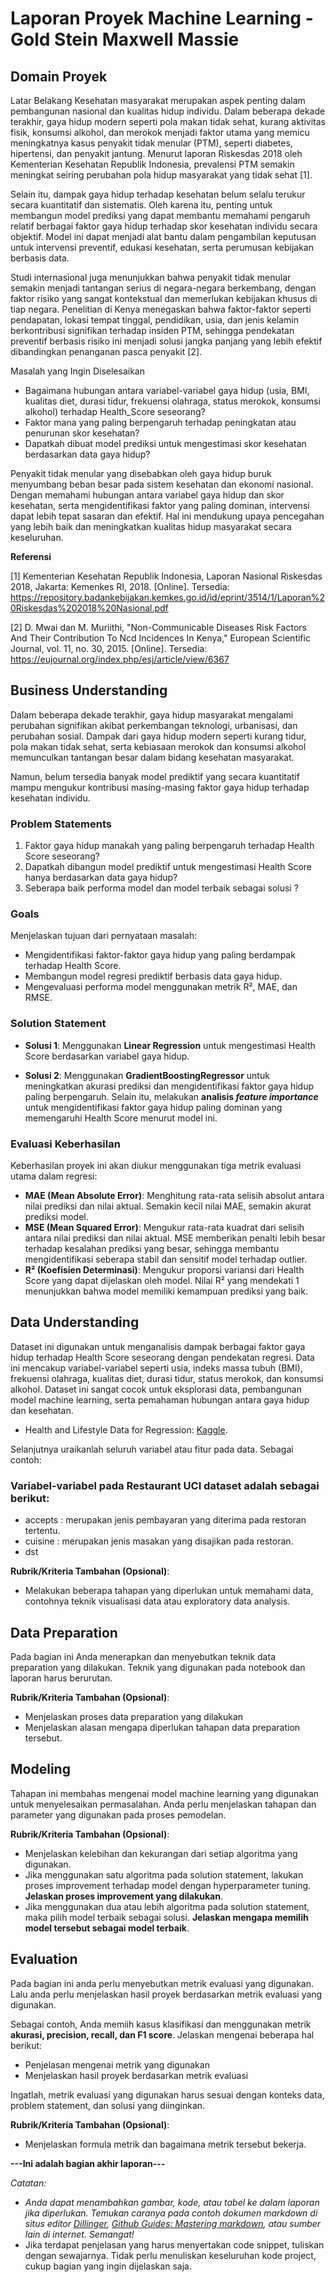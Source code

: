 # Laporan Proyek Machine Learning - Gold Stein Maxwell Massie

## Domain Proyek

Latar Belakang
Kesehatan masyarakat merupakan aspek penting dalam pembangunan nasional dan kualitas hidup individu. Dalam beberapa dekade terakhir, gaya hidup modern seperti pola makan tidak sehat, kurang aktivitas fisik, konsumsi alkohol, dan merokok menjadi faktor utama yang memicu meningkatnya kasus penyakit tidak menular (PTM), seperti diabetes, hipertensi, dan penyakit jantung. Menurut laporan Riskesdas 2018 oleh Kementerian Kesehatan Republik Indonesia, prevalensi PTM semakin meningkat seiring perubahan pola hidup masyarakat yang tidak sehat [1].

Selain itu, dampak gaya hidup terhadap kesehatan belum selalu terukur secara kuantitatif dan sistematis. Oleh karena itu, penting untuk membangun model prediksi yang dapat membantu memahami pengaruh relatif berbagai faktor gaya hidup terhadap skor kesehatan individu secara objektif. Model ini dapat menjadi alat bantu dalam pengambilan keputusan untuk intervensi preventif, edukasi kesehatan, serta perumusan kebijakan berbasis data.

Studi internasional juga menunjukkan bahwa penyakit tidak menular semakin menjadi tantangan serius di negara-negara berkembang, dengan faktor risiko yang sangat kontekstual dan memerlukan kebijakan khusus di tiap negara. Penelitian di Kenya menegaskan bahwa faktor-faktor seperti pendapatan, lokasi tempat tinggal, pendidikan, usia, dan jenis kelamin berkontribusi signifikan terhadap insiden PTM, sehingga pendekatan preventif berbasis risiko ini menjadi solusi jangka panjang yang lebih efektif dibandingkan penanganan pasca penyakit [2].

Masalah yang Ingin Diselesaikan

- Bagaimana hubungan antara variabel-variabel gaya hidup (usia, BMI, kualitas diet, durasi tidur, frekuensi olahraga, status merokok, konsumsi alkohol) terhadap Health_Score seseorang?
- Faktor mana yang paling berpengaruh terhadap peningkatan atau penurunan skor kesehatan?
- Dapatkah dibuat model prediksi untuk mengestimasi skor kesehatan berdasarkan data gaya hidup?

Penyakit tidak menular yang disebabkan oleh gaya hidup buruk menyumbang beban besar pada sistem kesehatan dan ekonomi nasional. Dengan memahami hubungan antara variabel gaya hidup dan skor kesehatan, serta mengidentifikasi faktor yang paling dominan, intervensi dapat lebih tepat sasaran dan efektif. Hal ini mendukung upaya pencegahan yang lebih baik dan meningkatkan kualitas hidup masyarakat secara keseluruhan.

**Referensi**

[1] Kementerian Kesehatan Republik Indonesia, Laporan Nasional Riskesdas 2018, Jakarta: Kemenkes RI, 2018. [Online]. Tersedia: https://repository.badankebijakan.kemkes.go.id/id/eprint/3514/1/Laporan%20Riskesdas%202018%20Nasional.pdf

[2] D. Mwai dan M. Muriithi, "Non-Communicable Diseases Risk Factors And Their Contribution To Ncd Incidences In Kenya," European Scientific Journal, vol. 11, no. 30, 2015. [Online]. Tersedia: https://eujournal.org/index.php/esj/article/view/6367

## Business Understanding

Dalam beberapa dekade terakhir, gaya hidup masyarakat mengalami perubahan signifikan akibat perkembangan teknologi, urbanisasi, dan perubahan sosial. Dampak dari gaya hidup modern seperti kurang tidur, pola makan tidak sehat, serta kebiasaan merokok dan konsumsi alkohol memunculkan tantangan besar dalam bidang kesehatan masyarakat.

Namun, belum tersedia banyak model prediktif yang secara kuantitatif mampu mengukur kontribusi masing-masing faktor gaya hidup terhadap kesehatan individu.

### Problem Statements

1. Faktor gaya hidup manakah yang paling berpengaruh terhadap Health Score seseorang?
2. Dapatkah dibangun model prediktif untuk mengestimasi Health Score hanya berdasarkan data gaya hidup?
3. Seberapa baik performa model dan model terbaik sebagai solusi ?

### Goals

Menjelaskan tujuan dari pernyataan masalah:
- Mengidentifikasi faktor-faktor gaya hidup yang paling berdampak terhadap Health Score.
- Membangun model regresi prediktif berbasis data gaya hidup.
- Mengevaluasi performa model menggunakan metrik R², MAE, dan RMSE.

### Solution Statement

- **Solusi 1**: Menggunakan **Linear Regression** untuk mengestimasi Health Score berdasarkan variabel gaya hidup.

- **Solusi 2**: Menggunakan **GradientBoostingRegressor** untuk meningkatkan akurasi prediksi dan mengidentifikasi faktor gaya hidup paling berpengaruh. Selain itu, melakukan **analisis *feature importance*** untuk mengidentifikasi faktor gaya hidup paling dominan yang memengaruhi Health Score menurut model ini.

### Evaluasi Keberhasilan
Keberhasilan proyek ini akan diukur menggunakan tiga metrik evaluasi utama dalam regresi:
- **MAE (Mean Absolute Error)**: Menghitung rata-rata selisih absolut antara nilai prediksi dan nilai aktual. Semakin kecil nilai MAE, semakin akurat prediksi model.
- **MSE (Mean Squared Error)**: Mengukur rata-rata kuadrat dari selisih antara nilai prediksi dan nilai aktual. MSE memberikan penalti lebih besar terhadap kesalahan prediksi yang besar, sehingga membantu mengidentifikasi seberapa stabil dan sensitif model terhadap outlier.
- **R² (Koefisien Determinasi)**: Mengukur proporsi variansi dari Health Score yang dapat dijelaskan oleh model. Nilai R² yang mendekati 1 menunjukkan bahwa model memiliki kemampuan prediksi yang baik.

## Data Understanding
Dataset ini digunakan untuk menganalisis dampak berbagai faktor gaya hidup terhadap Health Score seseorang dengan pendekatan regresi. Data ini mencakup variabel-variabel seperti usia, indeks massa tubuh (BMI), frekuensi olahraga, kualitas diet, durasi tidur, status merokok, dan konsumsi alkohol. Dataset ini sangat cocok untuk eksplorasi data, pembangunan model machine learning, serta pemahaman hubungan antara gaya hidup dan kesehatan. 
- Health and Lifestyle Data for Regression: [Kaggle](https://www.kaggle.com/datasets/pratikyuvrajchougule/health-and-lifestyle-data-for-regression/).

Selanjutnya uraikanlah seluruh variabel atau fitur pada data. Sebagai contoh:  

### Variabel-variabel pada Restaurant UCI dataset adalah sebagai berikut:
- accepts : merupakan jenis pembayaran yang diterima pada restoran tertentu.
- cuisine : merupakan jenis masakan yang disajikan pada restoran.
- dst

**Rubrik/Kriteria Tambahan (Opsional)**:
- Melakukan beberapa tahapan yang diperlukan untuk memahami data, contohnya teknik visualisasi data atau exploratory data analysis.

## Data Preparation
Pada bagian ini Anda menerapkan dan menyebutkan teknik data preparation yang dilakukan. Teknik yang digunakan pada notebook dan laporan harus berurutan.

**Rubrik/Kriteria Tambahan (Opsional)**: 
- Menjelaskan proses data preparation yang dilakukan
- Menjelaskan alasan mengapa diperlukan tahapan data preparation tersebut.

## Modeling
Tahapan ini membahas mengenai model machine learning yang digunakan untuk menyelesaikan permasalahan. Anda perlu menjelaskan tahapan dan parameter yang digunakan pada proses pemodelan.

**Rubrik/Kriteria Tambahan (Opsional)**: 
- Menjelaskan kelebihan dan kekurangan dari setiap algoritma yang digunakan.
- Jika menggunakan satu algoritma pada solution statement, lakukan proses improvement terhadap model dengan hyperparameter tuning. **Jelaskan proses improvement yang dilakukan**.
- Jika menggunakan dua atau lebih algoritma pada solution statement, maka pilih model terbaik sebagai solusi. **Jelaskan mengapa memilih model tersebut sebagai model terbaik**.

## Evaluation
Pada bagian ini anda perlu menyebutkan metrik evaluasi yang digunakan. Lalu anda perlu menjelaskan hasil proyek berdasarkan metrik evaluasi yang digunakan.

Sebagai contoh, Anda memiih kasus klasifikasi dan menggunakan metrik **akurasi, precision, recall, dan F1 score**. Jelaskan mengenai beberapa hal berikut:
- Penjelasan mengenai metrik yang digunakan
- Menjelaskan hasil proyek berdasarkan metrik evaluasi

Ingatlah, metrik evaluasi yang digunakan harus sesuai dengan konteks data, problem statement, dan solusi yang diinginkan.

**Rubrik/Kriteria Tambahan (Opsional)**: 
- Menjelaskan formula metrik dan bagaimana metrik tersebut bekerja.

**---Ini adalah bagian akhir laporan---**

_Catatan:_
- _Anda dapat menambahkan gambar, kode, atau tabel ke dalam laporan jika diperlukan. Temukan caranya pada contoh dokumen markdown di situs editor [Dillinger](https://dillinger.io/), [Github Guides: Mastering markdown](https://guides.github.com/features/mastering-markdown/), atau sumber lain di internet. Semangat!_
- Jika terdapat penjelasan yang harus menyertakan code snippet, tuliskan dengan sewajarnya. Tidak perlu menuliskan keseluruhan kode project, cukup bagian yang ingin dijelaskan saja.

